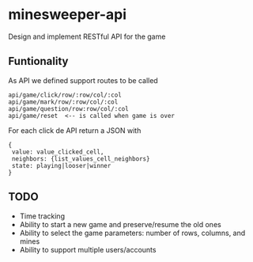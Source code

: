 # minesweeper-api

Design and implement RESTful API for the game

## Funtionality
As API we defined support routes to be called
```
api/game/click/row/:row/col/:col
api/game/mark/row/:row/col/:col
api/game/question/row:row/col/:col
api/game/reset  <-- is called when game is over
```

For each click de API return a JSON with
```
{
 value: value_clicked_cell,   
 neighbors: {list_values_cell_neighbors}
 state: playing|looser|winner
}
```

## TODO
 * Time tracking
 * Ability to start a new game and preserve/resume the old ones
 * Ability to select the game parameters: number of rows, columns, and mines
 * Ability to support multiple users/accounts
